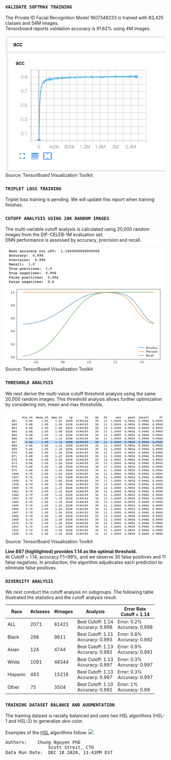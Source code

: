 ### `VALIDATE SOFTMAX TRAINING`

The Private ID Facial Recognition Model 1607349233 is trained with 83,425 classes and 54M images. <br>
Tensorboard reports validation accuracy is 91.62% using 4M images. 

![](https://github.com/openinfer/PrivateIdentity/blob/master/images/Exp044_backup_Accuracy.png)<br>Source: TensorBoard Visualization Toolkit

### `TRIPLET LOSS TRAINING` 
Triplet loss training is pending. We will update this report when training finishes.

### `CUTOFF ANALYSIS USING 20K RANDOM IMAGES`

The multi-variable cutoff analysis is calculated using 20,000 random images from the DIF-CELEB-1M evaluation set. <br>DNN performance is assessed by accuracy, precision and recall. 

![](https://github.com/openinfer/PrivateIdentity/blob/master/images/Exp044_backup_Cutoff_Analysis.png) 
Source: TensorBoard Visualization Toolkit

### `THRESHOLD ANALYSIS`

We next derive the multi-value cutoff threshold analysis using the same 20,000 random images. This threshold analysis allows further optimization by considering min, mean and max thresholds.

![](https://github.com/openinfer/PrivateIdentity/blob/master/images/Exp044_backup_Threshold_Analysis.png)
Source: TensorBoard Visualization Toolkit

**Line 867 (highlighted) provides 1.14 as the optimal threshold.**  
At Cutoff = 1.14, accuracy F1=99%, and we observe 30 false positives and 11 false negatives. 
In production, the algorithm adjudicates each prediction to eliminate false positives.

### `DIVERSITY ANALYSIS` 

We next conduct the cutoff analysis on subgroups. 
The following table illustrated the statistics and the cutoff analysis result.

| Race | #classes| #images | Analysis | Error Rate<br>Cutoff = 1.14 |
| ------------- | ------------- | -------------  | ------------- | ------------- |
|  ALL | 2071 | 81421  |  Best Cutoff:  1.14<br>Accuracy:  0.998| Error: 0.2%<br>Accuracy:  0.998 |
|  Black | 298 | 9611  |  Best Cutoff:  1.11<br>Accuracy:  0.993 | Error: 0.8%<br>Accuracy:  0.992 |
|  Asian | 124 | 4744  |  Best Cutoff:  1.13<br>Accuracy:  0.992| Error: 0.9%<br>Accuracy:  0.991 |
|  White | 1091 | 48344  |  Best Cutoff:  1.13<br>Accuracy:  0.997| Error: 0.3%<br>Accuracy:  0.997 |
|  Hispanic | 483 | 15218  |  Best Cutoff:  1.13<br>Accuracy:  0.997| Error: 0.3%<br>Accuracy:  0.997 |
|  Other | 75 | 3504  |  Best Cutoff:  1.10<br>Accuracy:   0.992| Error: 1%<br>Accuracy:  0.99 |

### `TRAINING DATASET BALANCE AND AUGMENTATION`
The training dataset is racially balanced and uses two HSL algorithms (HSL-1 and HSL-2) to generalize skin color.<br>  
Examples of the [HSL](https://en.wikipedia.org/wiki/HSL_and_HSV) algorithms follow.
![](https://github.com/openinfer/PrivateIdentity/blob/master/images/HSL%20Images.png)
<pre>
Authors:  	Chung Nguyen PhD 
                Scott Streit, CTO
Data Run Date:  DEC 18 2020, 13:42PM EST
</pre>

